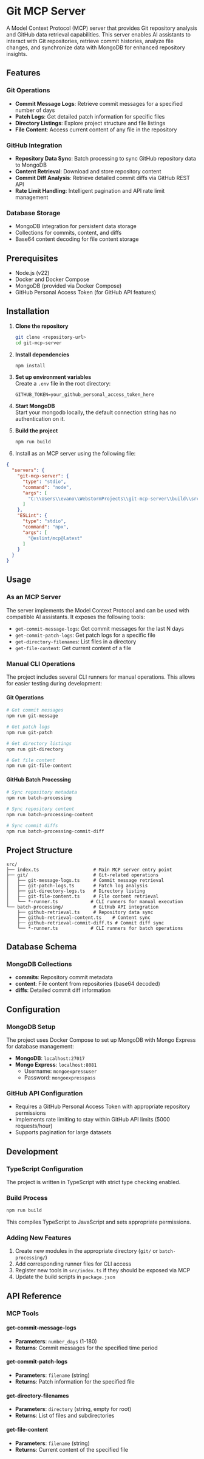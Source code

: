 ﻿# Git MCP Server

A Model Context Protocol (MCP) server that provides Git repository analysis and GitHub data retrieval capabilities. This server enables AI assistants to interact with Git repositories, retrieve commit histories, analyze file changes, and synchronize data with MongoDB for enhanced repository insights.

## Features

### Git Operations
- **Commit Message Logs**: Retrieve commit messages for a specified number of days
- **Patch Logs**: Get detailed patch information for specific files
- **Directory Listings**: Explore project structure and file listings
- **File Content**: Access current content of any file in the repository

### GitHub Integration
- **Repository Data Sync**: Batch processing to sync GitHub repository data to MongoDB
- **Content Retrieval**: Download and store repository content
- **Commit Diff Analysis**: Retrieve detailed commit diffs via GitHub REST API
- **Rate Limit Handling**: Intelligent pagination and API rate limit management

### Database Storage
- MongoDB integration for persistent data storage
- Collections for commits, content, and diffs
- Base64 content decoding for file content storage

## Prerequisites

- Node.js (v22)
- Docker and Docker Compose
- MongoDB (provided via Docker Compose)
- GitHub Personal Access Token (for GitHub API features)

## Installation

1. **Clone the repository**
   ```bash
   git clone <repository-url>
   cd git-mcp-server
   ```

2. **Install dependencies**
   ```bash
   npm install
   ```

3. **Set up environment variables**  
   Create a `.env` file in the root directory:
   ```env
   GITHUB_TOKEN=your_github_personal_access_token_here
   ```

4. **Start MongoDB**  
   Start your mongodb locally, the default connection string has no authentication on it.

5. **Build the project**
   ```bash
   npm run build
   ```

6. Install as an MCP server using the following file:

```json
{
  "servers": {
    "git-mcp-server": {
      "type": "stdio",
      "command": "node",
      "args": [
        "C:\\Users\\evano\\WebstormProjects\\git-mcp-server\\build\\src\\index.js"
      ]
    },
    "ESLint": {
      "type": "stdio",
      "command": "npx",
      "args": [
        "@eslint/mcp@latest"
      ]
    }
  }
}
```


## Usage

### As an MCP Server

The server implements the Model Context Protocol and can be used with compatible AI assistants. It exposes the following tools:

- `get-commit-message-logs`: Get commit messages for the last N days
- `get-commit-patch-logs`: Get patch logs for a specific file
- `get-directory-filenames`: List files in a directory
- `get-file-content`: Get current content of a file

### Manual CLI Operations

The project includes several CLI runners for manual operations. This allows for easier testing during development:

#### Git Operations
```bash
# Get commit messages
npm run git-message

# Get patch logs
npm run git-patch

# Get directory listings
npm run git-directory

# Get file content
npm run git-file-content
```

#### GitHub Batch Processing
```bash
# Sync repository metadata
npm run batch-processing

# Sync repository content
npm run batch-processing-content

# Sync commit diffs
npm run batch-processing-commit-diff
```

## Project Structure

```
src/
├── index.ts                    # Main MCP server entry point
├── git/                        # Git-related operations
│   ├── git-message-logs.ts     # Commit message retrieval
│   ├── git-patch-logs.ts       # Patch log analysis
│   ├── git-directory-logs.ts   # Directory listing
│   ├── git-file-content.ts     # File content retrieval
│   └── *-runner.ts            # CLI runners for manual execution
└── batch-processing/           # GitHub API integration
    ├── github-retrieval.ts     # Repository data sync
    ├── github-retrieval-content.ts    # Content sync
    ├── github-retrieval-commit-diff.ts # Commit diff sync
    └── *-runner.ts            # CLI runners for batch operations
```

## Database Schema

### MongoDB Collections

- **commits**: Repository commit metadata
- **content**: File content from repositories (base64 decoded)
- **diffs**: Detailed commit diff information

## Configuration

### MongoDB Setup
The project uses Docker Compose to set up MongoDB with Mongo Express for database management:

- **MongoDB**: `localhost:27017`
- **Mongo Express**: `localhost:8081`
  - Username: `mongoexpressuser`
  - Password: `mongoexpresspass`

### GitHub API Configuration
- Requires a GitHub Personal Access Token with appropriate repository permissions
- Implements rate limiting to stay within GitHub API limits (5000 requests/hour)
- Supports pagination for large datasets

## Development

### TypeScript Configuration
The project is written in TypeScript with strict type checking enabled.

### Build Process
```bash
npm run build
```
This compiles TypeScript to JavaScript and sets appropriate permissions.

### Adding New Features
1. Create new modules in the appropriate directory (`git/` or `batch-processing/`)
2. Add corresponding runner files for CLI access
3. Register new tools in `src/index.ts` if they should be exposed via MCP
4. Update the build scripts in `package.json`

## API Reference

### MCP Tools

#### get-commit-message-logs
- **Parameters**: `number_days` (1-180)
- **Returns**: Commit messages for the specified time period

#### get-commit-patch-logs
- **Parameters**: `filename` (string)
- **Returns**: Patch information for the specified file

#### get-directory-filenames
- **Parameters**: `directory` (string, empty for root)
- **Returns**: List of files and subdirectories

#### get-file-content
- **Parameters**: `filename` (string)
- **Returns**: Current content of the specified file
